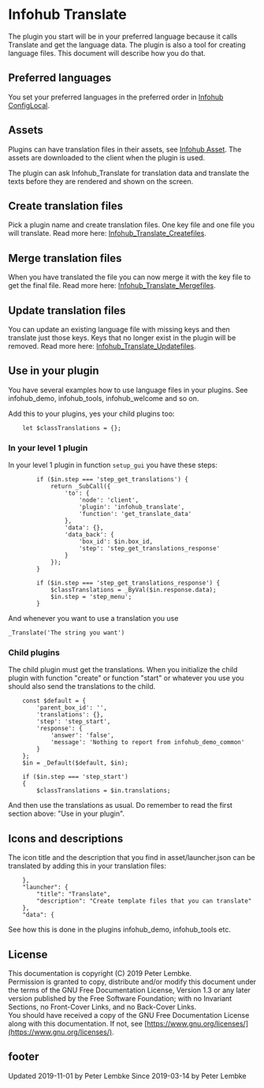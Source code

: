 # Infohub Translate
The plugin you start will be in your preferred language because it calls Translate and get the language data.
The plugin is also a tool for creating language files. This document will describe how you do that.

## Preferred languages
You set your preferred languages in the preferred order in [Infohub ConfigLocal](plugin,infohub_configlocal).

## Assets
Plugins can have translation files in their assets, see [Infohub Asset](plugin,infohub_asset). The assets are downloaded to the client when the plugin is used.

The plugin can ask Infohub_Translate for translation data and translate the texts before they are rendered and shown on the screen.

## Create translation files
Pick a plugin name and create translation files. One key file and one file you will translate.
Read more here: [Infohub_Translate_Createfiles](plugin,infohub_translate_createfiles). 

## Merge translation files
When you have translated the file you can now merge it with the key file to get the final file.
Read more here: [Infohub_Translate_Mergefiles](plugin,infohub_translate_mergefiles). 

## Update translation files
You can update an existing language file with missing keys and then translate just those keys.
Keys that no longer exist in the plugin will be removed.
Read more here: [Infohub_Translate_Updatefiles](plugin,infohub_translate_updatefiles). 

## Use in your plugin
You have several examples how to use language files in your plugins. See infohub_demo, infohub_tools, infohub_welcome and so on.

Add this to your plugins, yes your child plugins too:
```
    let $classTranslations = {};
```

### In your level 1 plugin
In your level 1 plugin in function `setup_gui` you have these steps:
```
        if ($in.step === 'step_get_translations') {
            return _SubCall({
                'to': {
                    'node': 'client',
                    'plugin': 'infohub_translate',
                    'function': 'get_translate_data'
                },
                'data': {},
                'data_back': {
                    'box_id': $in.box_id,
                    'step': 'step_get_translations_response'
                }
            });
        }

        if ($in.step === 'step_get_translations_response') {            
            $classTranslations = _ByVal($in.response.data);
            $in.step = 'step_menu';
        }
```
And whenever you want to use a translation you use
```
_Translate('The string you want')
```

### Child plugins
The child plugin must get the translations. When you initialize the child plugin with function "create" or function "start" or whatever you use you should also send the translations to the child.
```
    const $default = {
        'parent_box_id': '',
        'translations': {},
        'step': 'step_start',
        'response': {
            'answer': 'false',
            'message': 'Nothing to report from infohub_demo_common'
        }
    };
    $in = _Default($default, $in);

    if ($in.step === 'step_start') 
    {
        $classTranslations = $in.translations;
```
And then use the translations as usual. Do remember to read the first section above: "Use in your plugin".

## Icons and descriptions
The icon title and the description that you find in asset/launcher.json can be translated by adding this in your translation files:
```
    },
    "launcher": {
        "title": "Translate",
        "description": "Create template files that you can translate"
    },
    "data": {
```
See how this is done in the plugins infohub_demo, infohub_tools etc.

## License
This documentation is copyright (C) 2019 Peter Lembke.  
Permission is granted to copy, distribute and/or modify this document under the terms of the GNU Free Documentation License, Version 1.3 or any later version published by the Free Software Foundation; with no Invariant Sections, no Front-Cover Links, and no Back-Cover Links.  
You should have received a copy of the GNU Free Documentation License along with this documentation. If not, see [https://www.gnu.org/licenses/](https://www.gnu.org/licenses/).

## footer
Updated 2019-11-01 by Peter Lembke
Since 2019-03-14 by Peter Lembke  
